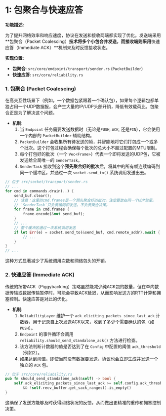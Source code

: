 # 1: 包聚合与快速应答

**功能描述:**

为了提升网络效率和响应速度，协议在发送和接收两端都实现了优化。发送端采用**包聚合（Packet Coalescing）**技术将多个小包合并发送，而接收端则采用**快速应答（Immediate ACK）**机制来及时反馈接收状态。

**实现位置:**

- **包聚合**: `src/core/endpoint/transport/sender.rs` (`PacketBuilder`)
- **快速应答**: `src/core/reliability.rs`

### 1. 包聚合 (Packet Coalescing)

在高交互性场景下（例如，一个数据包紧跟着一个确认包），如果每个逻辑包都单独占用一个UDP数据报，会产生大量的IP/UDP头部开销，降低有效载荷比。包聚合正是为了解决这个问题。

- **机制**:
    1.  当 `Endpoint` 任务需要发送数据时（无论是`PUSH`, `ACK`, 还是`FIN`），它会使用一个内部的 `PacketBuilder` 辅助结构。
    2.  `PacketBuilder` 会收集所有待发送的帧，并智能地将它们打包成一个或多个批次。这个打包过程会确保每个批次的总大小不超过配置的MTU限制。
    3.  每个打包好的批次（一个 `Vec<Frame>`）代表一个即将发送的UDP包，它被发送给全局唯一的 `SenderTask`。
    4.  `SenderTask` 接收到这个**预先聚合好的批次**后，将其中的所有帧连续编码到同一个缓冲区，并通过一次 `socket.send_to()` 系统调用发送出去。

```rust
// 位于 src/socket/transport/sender.rs
// ...
for cmd in commands.drain(..) {
    send_buf.clear();
    // 注意：这里的cmd.frames是一个预先聚合好的批次，注定要放在同一个UDP包里。
    // `SenderTask`只负责编码和发送，不负责聚合决策。
    for frame in cmd.frames {
        frame.encode(&mut send_buf);
    }
    // ...
    // 整个缓冲区通过一次系统调用发送
    if let Err(e) = socket.send_to(&send_buf, cmd.remote_addr).await {
        // ...
    }
}
// ...
```
这种方式显著减少了系统调用次数和网络包头的开销。

### 2. 快速应答 (Immediate ACK)

传统的捎带ACK（Piggybacking）策略虽然能减少纯ACK包的数量，但在单向数据传输或数据传输暂停时，可能会导致ACK延迟，从而影响发送方的RTT计算和拥塞控制。快速应答是对此的优化。

- **机制**:
    1.  `ReliabilityLayer` 维护一个 `ack_eliciting_packets_since_last_ack` 计数器，用于记录自上次发送ACK以来，收到了多少个需要确认的包（如 `PUSH`）。
    2.  `Endpoint` 的事件循环会调用 `reliability.should_send_standalone_ack()` 方法进行检查。
    3.  该方法判断计数器的值是否达到了在 `Config` 中配置的阈值 `ack_threshold`（例如2）。
    4.  如果达到阈值，即使当前没有数据要发送，协议也会立即生成并发送一个独立的 `ACK` 包。

```rust
// 位于 src/core/reliability.rs
pub fn should_send_standalone_ack(&self) -> bool {
    self.ack_eliciting_packets_since_last_ack >= self.config.ack_threshold
        && !self.recv_buffer.get_sack_ranges().is_empty()
}
```
这确保了发送方能够及时获得网络状况的反馈，从而做出更精准的重传和拥塞控制决策。 